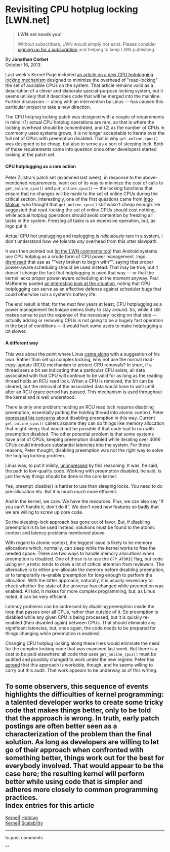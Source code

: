 # Revisiting CPU hotplug locking [LWN.net]

> **LWN.net needs you!**
> 
> Without subscribers, LWN would simply not exist. Please consider [signing up for a subscription](/Promo/nst-nag2/subscribe) and helping to keep LWN publishing. 

By **Jonathan Corbet**  
October 16, 2013 

Last week's Kernel Page included [an article on a new CPU hotplugging locking mechanism](/Articles/569686/) designed to minimize the overhead of "read-locking" the set of available CPUs on the system. That article remains valid as a description of a clever and elaborate special-purpose locking system, but it seems unlikely that it describes code that will be merged into the mainline. Further discussion — along with an intervention by Linus — has caused this particular project to take a new direction. 

The CPU hotplug locking patch was designed with a couple of requirements in mind: (1) actual CPU hotplug operations are rare, so that is where the locking overhead should be concentrated, and (2) as the number of CPUs in commonly used systems grows, it is no longer acceptable to iterate over the full set of CPUs with preemption disabled. That is why `get_online_cpus()` was designed to be cheap, but also to serve as a sort of sleeping lock. Both of those requirements came into question once other developers started looking at the patch set. 

#### CPU hotplugging as a rare action

Peter Zijlstra's patch set (examined last week), in response to the above-mentioned requirements, went out of its way to minimize the cost of calls to `get_online_cpus()` and `put_online_cpus()` — the locking functions that ensure that no changes will be made to the set of online CPUs during the critical section. Interestingly, one of the first questions came from [Ingo Molnar](/Articles/570390/), who thought that `get_online_cpus()` _still_ wasn't cheap enough. He suggested that read-locking the set of online CPUs should cost nothing, while actual hotplug operations should avoid contention by freezing all tasks in the system. Freezing all tasks is an expensive operation, but, as Ingo put it: 

Actual CPU hot unplugging and replugging is _ridiculously_ rare in a system, I don't understand how we tolerate _any_ overhead from this utter slowpath. 

It was then pointed out ([in the LWN comments too](/Articles/570032/)) that Android systems use CPU hotplug as a crude form of CPU power management. Ingo [dismissed](/Articles/570391/) that use as ""very broken to begin with"", saying that proper power-aware scheduling should be used instead. That may be true, but it doesn't change the fact that hotplugging is used that way — or that the kernel lacks proper power-aware scheduling at the moment anyway. Paul McKenney posted [an interesting look at the situation](/Articles/570392/), noting that CPU hotplugging can serve as an effective defense against scheduler bugs that could otherwise ruin a system's battery life. 

The end result is that, for the next few years at least, CPU hotplugging as a power management technique seems likely to stay around. So, while it still makes sense to put the expense of the necessary locking on that side — actually adding or removing CPUs is not going to be a hugely fast operation in the best of conditions — it would hurt some users to make hotplugging a lot slower. 

#### A different way

This was about the point where Linus [came along](/Articles/570399/) with a suggestion of his own. Rather than set up complex locking, why not use the normal read-copy-update (RCU) mechanism to protect CPU removals? In short, if a thread sees a bit set indicating that a particular CPU exists, all data associated with that CPU will continue to be valid for as long as the reading thread holds an RCU read lock. When a CPU is removed, the bit can be cleared, but the removal of the associated data would have to wait until after an RCU grace period has passed. This mechanism is used throughout the kernel and is well understood. 

There is only one problem: holding an RCU read lock requires disabling preemption, essentially putting the holding thread into atomic context. Peter [expressed his concerns](/Articles/570401/) about disabling preemption in this way. Current `get_online_cpus()` callers assume they can do things like memory allocation that might sleep; that would not be possible if that code had to run with preemption disabled. The other potential problem is that some systems have a lot of CPUs; keeping preemption disabled while iterating over 4096 CPUs could introduce substantial latencies into the system. For these reasons, Peter thought, disabling preemption was not the right way to solve the hotplug locking problem. 

Linus was, to put it mildly, [unimpressed](/Articles/570402/) by this reasoning. It was, he said, the path to low-quality code. Working with preemption disabled, he said, is just the way things should be done in the core kernel: 

Yes, preempt_disable() is harder to use than sleeping locks. You need to do pre-allocation etc. But it is much *much* more efficient. 

And in the kernel, we care. We have the resources. Plus, we can also say "if you can't handle it, don't do it". We don't need new features so badly that we are willing to screw up core code. 

So the sleeping-lock approach has gone out of favor. But, if disabling preemption is to be used instead, solutions must be found to the atomic context and latency problems mentioned above. 

With regard to atomic context, the biggest issue is likely to be memory allocations which, normally, can sleep while the kernel works to free the needed space. There are two ways to handle memory allocations when preemption is disabled. One of those is to use the `GFP_ATOMIC` flag, but code using `GFP_ATOMIC` tends to draw a lot of critical attention from reviewers. The alternative is to either pre-allocate the memory before disabling preemption, or to temporarily re-enable preemption for long enough to perform the allocation. With the latter approach, naturally, it is usually necessary to check whether the state of the universe has changed while preemption was enabled. All told, it makes for more complex programming, but, as Linus noted, it can be very efficient. 

Latency problems can be addressed by disabling preemption inside the loop that passes over all CPUs, rather than outside of it. So preemption is disabled while any given CPU is being processed, but it is quickly re-enabled (then disabled again) between CPUs. That should eliminate any significant latencies, but, once again, the code needs to be prepared for things changing while preemption is enabled. 

Changing CPU hotplug locking along these lines would eliminate the need for the complex locking code that was examined last week. But there is a cost to be paid elsewhere: all code that uses `get_online_cpus()` must be audited and possibly changed to work under the new regime. Peter has [agreed](/Articles/570405/) that this approach is workable, though, and he seems willing to carry out this audit. That work appears to be underway as of this writing. 

To some observers, this sequence of events highlights the difficulties of kernel programming: a talented developer works to create some tricky code that makes things better, only to be told that the approach is wrong. In truth, early patch postings are often better seen as a characterization of the problem than the final solution. As long as developers are willing to let go of their approach when confronted with something better, things work out for the best for everybody involved. That would appear to be the case here; the resulting kernel will perform better while using code that is simpler and adheres more closely to common programming practices.  
Index entries for this article  
---  
[Kernel](/Kernel/Index)| [Hotplug](/Kernel/Index#Hotplug)  
[Kernel](/Kernel/Index)| [Scalability](/Kernel/Index#Scalability)  
  


* * *

to post comments 

""
